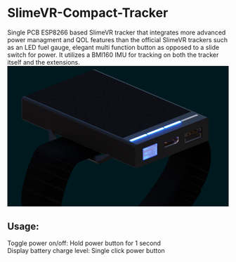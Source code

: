 # SlimeVR-Compact-Tracker
Single PCB ESP8266 based SlimeVR tracker that integrates more advanced power managment and QOL features than the official SlimeVR trackers such as an LED fuel gauge, elegant multi function button as opposed to a slide switch for power. It utilizes a BMI160 IMU for tracking on both the tracker itself and the extensions.
![Revision 2 case](https://github.com/Kirg5/SlimeVR-Compact-Tracker/blob/main/Hardware/Render.png)
## Usage:
Toggle power on/off: Hold power button for 1 second  
Display battery charge level: Single click power button